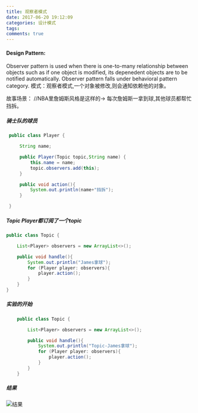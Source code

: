 ```yaml
---
title: 观察者模式
date: 2017-06-20 19:12:09
categories: 设计模式
tags:
comments: true
---
```


#### Design Pattern:
Observer pattern is used when there is one-to-many relationship between objects such as if one object is modified, its depenedent objects are to be notified automatically. Observer pattern falls under behavioral pattern category.
模式：观察者模式,一个对象被修改,则会通知依赖他的对象。

故事场景： //NBA里詹姆斯风格是这样的-> 每次詹姆斯一拿到球,其他球员都帮忙挡拆。
##### 骑士队的球员
``` java
 public class Player {

     String name;

     public Player(Topic topic,String name) {
         this.name = name;
         topic.observers.add(this);
     }

     public void action(){
         System.out.println(name+"挡拆");
     }

 }

```
##### Topic Player都订阅了一个topic
``` java
public class Topic {

    List<Player> observers = new ArrayList<>();

    public void handle(){
        System.out.println("James拿球");
        for (Player player: observers){
            player.action();
        }
    }
}
```
##### 实验的开始 
``` java
    public class Topic {

        List<Player> observers = new ArrayList<>();

        public void handle(){
            System.out.println("Topic-James拿球");
            for (Player player: observers){
                player.action();
            }
        }
    }

```


##### 结果
![结果](/uploads/pattern/observer.png)

